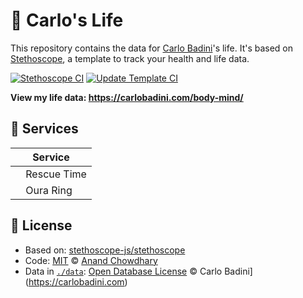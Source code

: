 # 🧬 Carlo's Life

This repository contains the data for [Carlo Badini](https://carlobadini.com)'s life. It's based on [Stethoscope](https://github.com/stethoscope-js/stethoscope), a template to track your health and life data.

[![Stethoscope CI](https://github.com/carlobadini/life/workflows/Stethoscope%20CI/badge.svg)](https://github.com/carlobadini/life/actions?query=workflow%3A%22Stethoscope+CI%22)
[![Update Template CI](https://github.com/carlobadini/life/workflows/Update%20Template%20CI/badge.svg)](https://github.com/carlobadini/life/actions?query=workflow%3A%22Update+Template+CI%22)

**View my life data: https://carlobadini.com/body-mind/**

## 🌟 Services

<!-- prettier-ignore-start -->
| Service |
| ------- |
| <img alt="" src="https://images.weserv.nl/?url=https://encrypted-tbn0.gstatic.com/images?q=tbn%3AANd9GcS5cnw0MQF7TnpSzlRTlIC6z4EHDEPP3B8qBw&usqp=CAU&w=64&h=64&fit=cover" width="12"> Rescue Time |
| <img alt="" src="https://images.weserv.nl/?url=https://static1.ouraring.com/images/symbol-oura-large-white.svg&w=64&h=64&fit=cover&mask=circle" width="12"> Oura Ring |
<!-- prettier-ignore-end -->

## 📄 License

- Based on: [stethoscope-js/stethoscope](https://github.com/stethoscope-js/stethoscope)
- Code: [MIT](./LICENSE) © [Anand Chowdhary](https://anandchowdhary.com)
- Data in [`./data`](./data): [Open Database License](https://opendatacommons.org/licenses/odbl/1-0/) © Carlo Badini](https://carlobadini.com)
